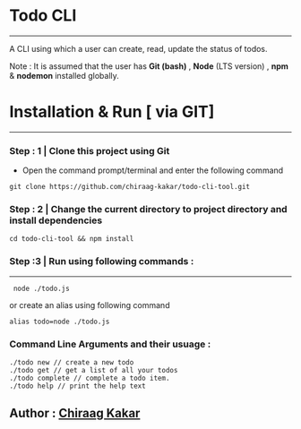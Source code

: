 # Todo CLI
---
A CLI using which a user can create, read, update the status of todos.

Note : It is assumed that the user has **Git (bash)** , **Node** (LTS version) , **npm**  &  **nodemon** installed globally.

# Installation & Run [ via GIT]
---
### Step : 1 | Clone this project using Git
* Open the command prompt/terminal and enter the following command
```shell
git clone https://github.com/chiraag-kakar/todo-cli-tool.git
```


### Step : 2 | Change the current directory to project directory and install dependencies
```
cd todo-cli-tool && npm install
```

### Step :3 | Run using following commands :
---

```
 node ./todo.js
```
 or create an alias using following command
 ```
 alias todo=node ./todo.js
 ```

### Command Line Arguments and their usuage :
```(sh)
./todo new // create a new todo
./todo get // get a list of all your todos
./todo complete // complete a todo item.
./todo help // print the help text
```

## Author : [Chiraag Kakar](https://github.com/chiraag-kakar)



